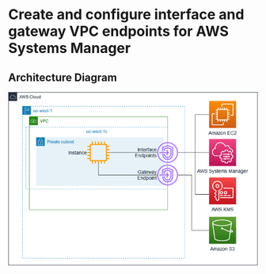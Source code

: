 # Create and configure interface and gateway VPC endpoints for AWS Systems Manager

## Architecture Diagram
![VPC_endpoints_for_AWS_SSM](./Pictures/Systems_Manager_VPC_endpoints.png)
